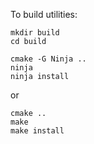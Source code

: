 To build utilities:

```
mkdir build
cd build

cmake -G Ninja ..
ninja
ninja install
```

or

```
cmake ..
make
make install
```
